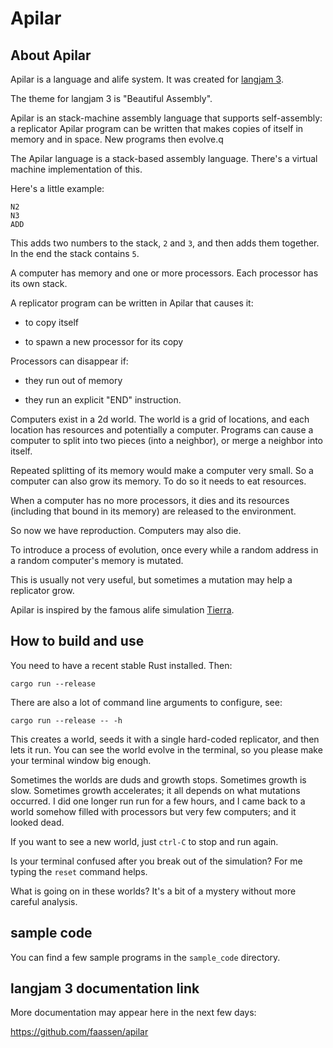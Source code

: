 # Apilar

## About Apilar

Apilar is a language and alife system. It was created for [langjam
3](https://github.com/langjam/jam0003).

The theme for langjam 3 is "Beautiful Assembly".

Apilar is an stack-machine assembly language that supports self-assembly: a
replicator Apilar program can be written that makes copies of itself in memory
and in space. New programs then evolve.q

The Apilar language is a stack-based assembly language. There's a virtual
machine implementation of this.

Here's a little example:

```
N2
N3
ADD
```

This adds two numbers to the stack, `2` and `3`, and then adds them together.
In the end the stack contains `5`.

A computer has memory and one or more processors. Each processor has its own
stack.

A replicator program can be written in Apilar that causes it:

- to copy itself

- to spawn a new processor for its copy

Processors can disappear if:

- they run out of memory

- they run an explicit "END" instruction.

Computers exist in a 2d world. The world is a grid of locations, and each
location has resources and potentially a computer. Programs can cause a
computer to split into two pieces (into a neighbor), or merge a neighbor into
itself.

Repeated splitting of its memory would make a computer very small. So a
computer can also grow its memory. To do so it needs to eat resources.

When a computer has no more processors, it dies and its resources (including
that bound in its memory) are released to the environment.

So now we have reproduction. Computers may also die.

To introduce a process of evolution, once every while a random address in a
random computer's memory is mutated.

This is usually not very useful, but sometimes a mutation may help a replicator
grow.

Apilar is inspired by the famous alife simulation
[Tierra](<https://en.wikipedia.org/wiki/Tierra_(computer_simulation)>).

## How to build and use

You need to have a recent stable Rust installed. Then:

```
cargo run --release
```

There are also a lot of command line arguments to configure, see:

```
cargo run --release -- -h
```

This creates a world, seeds it with a single hard-coded replicator, and then
lets it run. You can see the world evolve in the terminal, so you please make
your terminal window big enough.

Sometimes the worlds are duds and growth stops. Sometimes growth is slow.
Sometimes growth accelerates; it all depends on what mutations occurred. I did
one longer run run for a few hours, and I came back to a world somehow filled
with processors but very few computers; and it looked dead.

If you want to see a new world, just `ctrl-C` to stop and run again.

Is your terminal confused after you break out of the simulation? For me typing
the `reset` command helps.

What is going on in these worlds? It's a bit of a mystery without more careful
analysis.

## sample code

You can find a few sample programs in the `sample_code` directory.

## langjam 3 documentation link

More documentation may appear here in the next few days:

https://github.com/faassen/apilar
